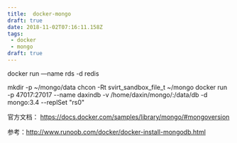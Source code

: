 ```yaml
---
title:  docker-mongo
draft: true
date: 2018-11-02T07:16:11.158Z
tags: 
 - docker
 - mongo
draft: true
---
```


docker run —name rds -d redis

mkdir -p ~/mongo/data
chcon -Rt svirt_sandbox_file_t ~/mongo
docker run -p 47017:27017 --name daxindb -v /home/daxin/mongo/:/data/db -d mongo:3.4 --replSet "rs0"


官方文档：
https://docs.docker.com/samples/library/mongo/#mongoversion

参考：http://www.runoob.com/docker/docker-install-mongodb.html
